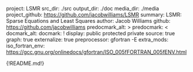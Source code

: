 project: LSMR
src_dir: ./src
output_dir: ./doc
media_dir: ./media
project_github: https://github.com/jacobwilliams/LSMR
summary: LSMR: Sparse Equations and Least Squares
author: Jacob Williams
github: https://github.com/jacobwilliams
predocmark_alt: >
predocmark: <
docmark_alt:
docmark: !
display: public
         protected
         private
source: true
graph: true
externalize: true
preprocessor: gfortran -E
extra_mods: iso_fortran_env: https://gcc.gnu.org/onlinedocs/gfortran/ISO_005fFORTRAN_005fENV.html

{!README.md!}
